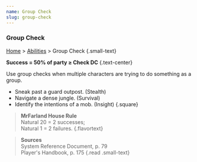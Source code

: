 ```yaml
---
name: Group Check
slug: group-check
---
```

### Group Check
[Home](dm-operations-center) > [Abilities](abilities) > Group Check {.small-text}

**Success = 50% of party ≥ Check DC** {.text-center}

Use group checks when multiple characters are trying to do something as a group.
- Sneak past a guard outpost. (Stealth)
- Navigate a dense jungle. (Survival)
- Identify the intentions of a mob. (Insight)
{.square}

> **MrFarland House Rule**<br/>
> Natural 20 = 2 successes;<br/> Natural 1 = 2 failures.
{.flavortext}

> **Sources** <br/>
> System Reference Document, p. 79<br/>
> Player's Handbook, p. 175
{.read .small-text}



